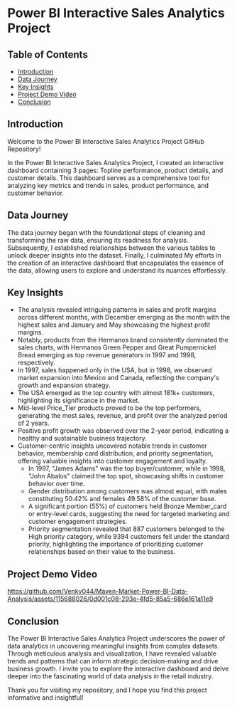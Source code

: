 # Power BI Interactive Sales Analytics Project

## Table of Contents

- [Introduction](#introduction)
- [Data Journey](#data-journey)
- [Key Insights](#key-insights)
- [Project Demo Video](#project-demo-video)
- [Conclusion](#conclusion)


## Introduction
<a id="introduction"></a>
Welcome to the Power BI Interactive Sales Analytics Project GitHub Repository!

In the Power BI Interactive Sales Analytics Project, I created an interactive dashboard containing 3 pages: Topline performance, product details, and customer details. This dashboard serves as a comprehensive tool for analyzing key metrics and trends in sales, product performance, and customer behavior.

## Data Journey
<a id="data-journey"></a>
The data journey began with the foundational steps of cleaning and transforming the raw data, ensuring its readiness for analysis. Subsequently, I established relationships between the various tables to unlock deeper insights into the dataset. Finally, I culminated My efforts in the creation of an interactive dashboard that encapsulates the essence of the data, allowing users to explore and understand its nuances effortlessly.

## Key Insights
<a id="key-insights"></a>
- The analysis revealed intriguing patterns in sales and profit margins across different months, with December emerging as the month with the highest sales and January and May showcasing the highest profit margins.
- Notably, products from the Hermanos brand consistently dominated the sales charts, with Hermanos Green Pepper and Great Pumpernickel Bread emerging as top revenue generators in 1997 and 1998, respectively.
- In 1997, sales happened only in the USA, but in 1998, we observed market expansion into Mexico and Canada, reflecting the company's growth and expansion strategy.
- The USA emerged as the top country with almost 181k+ customers, highlighting its significance in the market.
- Mid-level Price_Tier products proved to be the top performers, generating the most sales, revenue, and profit over the analyzed period of 2 years.
- Positive profit growth was observed over the 2-year period, indicating a healthy and sustainable business trajectory.
- Customer-centric insights uncovered notable trends in customer behavior, membership card distribution, and priority segmentation, offering valuable insights into customer engagement and loyalty.
    - In 1997, "James Adams" was the top buyer/customer, while in 1998, "John Abalos" claimed the top spot, showcasing shifts in customer behavior over time.
    - Gender distribution among customers was almost equal, with males constituting 50.42% and females 49.58% of the customer base.
    - A significant portion (55%) of customers held Bronze Member_card or entry-level cards, suggesting the need for targeted marketing and customer engagement strategies.
    - Priority segmentation revealed that 887 customers belonged to the High priority category, while 9394 customers fell under the standard priority, highlighting the importance of prioritizing customer relationships based on their value to the business.
 
## Project Demo Video
<a id="project-demo-video"></a>

https://github.com/Venky044/Maven-Market-Power-BI-Data-Analysis/assets/115688026/0d001c08-293e-4fd5-85a5-686e161a11e9

## Conclusion
<a id="conclusion"></a>
The Power BI Interactive Sales Analytics Project underscores the power of data analytics in uncovering meaningful insights from complex datasets. Through meticulous analysis and visualization, I have revealed valuable trends and patterns that can inform strategic decision-making and drive business growth. I invite you to explore the interactive dashboard and delve deeper into the fascinating world of data analysis in the retail industry.

Thank you for visiting my repository, and I hope you find this project informative and insightful!

